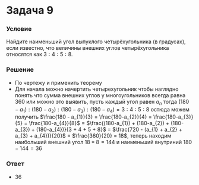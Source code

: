 # Задача 9

### Условие
Найдите наименьший угол выпуклого четырёхугольника (в градусах), если известно, что величины внешних углов четырёхугольника относятся как $3:4:5:8$.

### Решение
- По чертежу и применить теорему
- Для начала можно начертить четырехугольник чтобы наглядно понять что сумма внешних углов у многоугольников всегда равна $360$ или можно это выявить, пусть каждый угол равен $a_{n}$ тогда $(180-a_{1}):(180-a_{2}):(180 - a_{3}):(180 - a_{4}) = 3:4:5:8$ остюда можем получить $\frac{180 - a_{1}}{3} = \frac{180-a_{2}}{4} = \frac{180-a_{3}}{5} = \frac{180-a_{4}}{8}$ = $\frac{(180-a_{1}) + (180-a_{2}) + (180-a_{3}) + (180-a_{4})}{3 + 4 + 5 + 8}$ = $\frac{720 - (a_{1} + a_{2} + a_{3} + a_{4})}{20}$ = $\frac{360}{20} = 18$, теперь находим наибольший внешний угол $18 * 8 = 144$ и наименьший внутриний $180 - 144 = 36$

### Ответ
- $36$